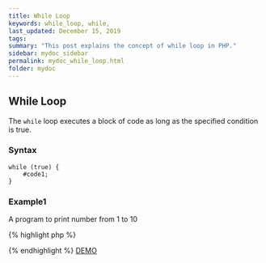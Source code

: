 ```yaml
---
title: While Loop
keywords: while_loop, while,
last_updated: December 15, 2019
tags: 
summary: "This post explains the concept of while loop in PHP."
sidebar: mydoc_sidebar
permalink: mydoc_while_loop.html
folder: mydoc
---
```


## While Loop

The ```while``` loop executes a block of code as long as the specified condition is true.

### Syntax
```
while (true) {
    #code1;
}
```
### Example1
A program to print number from 1 to 10

{% highlight php %}
<?php 
$x = 1; 

while($x <= 10) {
    $x++;
} 
?>
{% endhighlight %}
[DEMO]()

